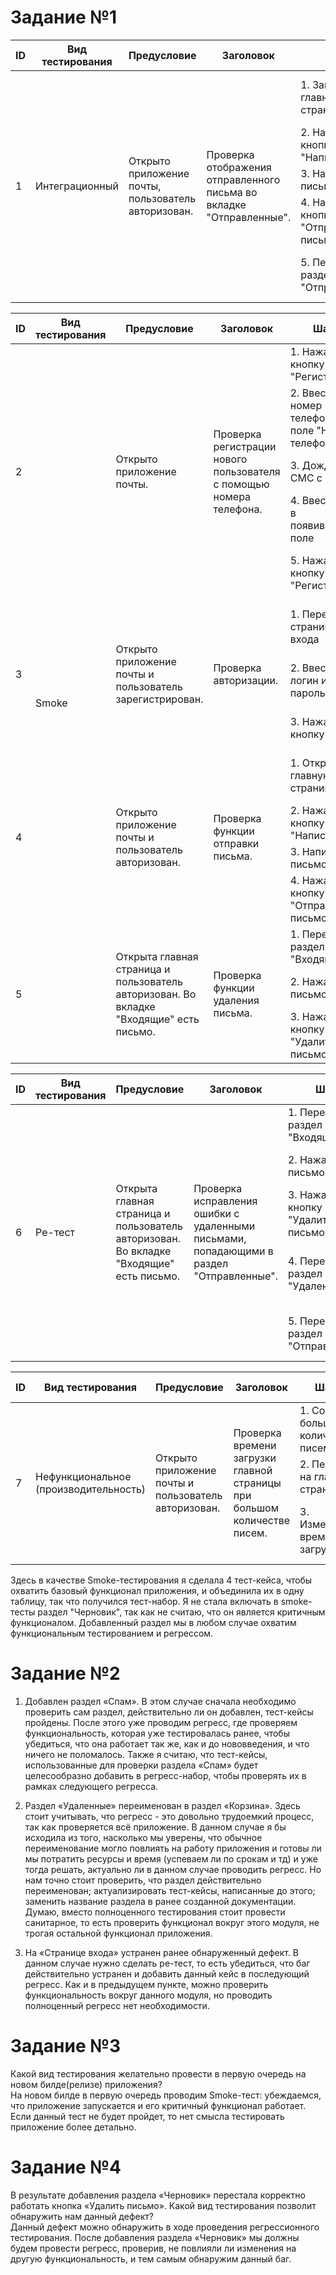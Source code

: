 # Задание №1

<table>
    <thead>
        <tr>
            <th>ID</th>
            <th>Вид тестирования</th>
            <th>Предусловие</th>
            <th>Заголовок</th>
            <th>Шаги</th>
            <th>Ожидаемый результат</th>
        </tr>
    </thead>
    <tbody>
            <tr>
                <td rowspan="5">1</td>
                <td rowspan="5">Интеграционный</td>
                <td rowspan="5">Открыто приложение почты, пользователь авторизован.</td>
                <td rowspan="5">Проверка отображения отправленного письма во вкладке "Отправленные".</td>
                <td>1. Зайти на главную страницу </td>
                <td>Открывается главной страницы приложения </td>
            </tr>
            <tr>
                <td>2. Нажать на кнопку "Написать" </td>
                <td> Открывается форма ввода письма </td>
            </tr>
            <tr>
                <td>3. Написать письмо </td>
                <td> Письмо написано </td>
            </tr> 
            <tr>
                <td>4. Нажать кнопку "Отправить письмо"  </td>
                <td> Письмо отправлено  </td>
            </tr>
            <tr>
                <td>5. Перейти в раздел "Отправленные"  </td>
                <td> Письмо отображается в разделе "Отправленные"  </td>
            </tr>
    </tbody>
</table>
<table>
    <thead>
        <tr>
            <th>ID</th>
            <th>Вид тестирования</th>
            <th>Предусловие</th>
            <th>Заголовок</th>
            <th>Шаги</th>
            <th>Ожидаемый результат</th>
        </tr>
    </thead>
    <tbody>
            <tr>
                <td rowspan="5">2</td>
                <td rowspan="15">Smoke</td>
                <td rowspan="5">Открыто приложение почты.</td>
                <td rowspan="5">Проверка регистрации нового пользователя с помощью номера телефона.</td>
                <td>1. Нажать на кнопку "Регистрация" </td>
                <td>Открывается форма для ввода номера телефона </td>
            </tr>
            <tr>
                <td>2. Ввести номер телефона в поле "Номер телефона" </td>
                <td>Номер телефона отображается в поле </td>
            </tr>
            <tr>
                <td>3. Дождаться СМС с кодом </td>
                <td>Код приходит на введенный номер телефона</td>
            </tr> 
            <tr>
                <td>4. Ввести код в появившемся поле  </td>
                <td>Код отображается в поле </td>
            </tr>
            <tr>
                <td>5. Нажать кнопку "Регистрация"  </td>
                <td> Появляется сообщение об успешной регистрации  </td>
            </tr>
            <tr>
                <td rowspan="3">3</td>
                <td rowspan="3">Открыто приложение почты и пользователь зарегистрирован.</td>
                <td rowspan="3">Проверка авторизации.</td>
                <td>1. Перейти на страницу входа</td>
                <td> Появляется форма с полями для ввода логина и пароля </td>
            </tr>
            <tr>
                <td>2. Ввести логин и пароль в поля </td>
                <td>Логин и пароль введен в соответствующие поля </td>
            </tr>
            <tr>
                <td>3. Нажать кнопку "Вход" </td>
                <td>Выполнен успешный вход в аккаунт </td>
            </tr>
            <tr>
                <td rowspan="4">4</td>
                <td rowspan="4">Открыто приложение почты и пользователь авторизован.</td>
                <td rowspan="4">Проверка функции отправки письма.</td>
                <td>1. Открыть главную страницу </td>
                <td>Открытие главной страницы приложения </td>
            </tr>
            <tr>
                <td>2. Нажать кнопку "Написать" </td>
                <td>Открытие формы для ввода письма </td>
            </tr>
            <tr>
                <td>3. Написать письмо </td>
                <td>Письмо написано</td>
            </tr> 
            <tr>
                <td>4. Нажать кнопку "Отправить письмо"  </td>
                <td>Письмо отправлено </td>
            </tr>
            <tr>
                <td rowspan="4">5</td>
                <td rowspan="4">Открыта главная страница и пользователь авторизован. Во вкладке "Входящие" есть письмо.</td>
                <td rowspan="4">Проверка функции удаления письма.</td>
                <td>1. Перейти в раздел "Входящие" </td>
                <td>Открыт раздел "Входящие" </td>
            </tr>
            <tr>
                <td>2. Нажать на письмо </td>
                <td>Открыто выбранное письмо </td>
            </tr>
            <tr>
                <td>3. Нажать кнопку "Удалить письмо" </td>
                <td>Письмо удалено</td>
            </tr>        
    </tbody>
</table>
<table>
<thead>
        <tr>
            <th>ID</th>
            <th>Вид тестирования</th>
            <th>Предусловие</th>
            <th>Заголовок</th>
            <th>Шаги</th>
            <th>Ожидаемый результат</th>
        </tr>
    </thead>
    <tbody>
            <tr>
                <td rowspan="5">6</td>
                <td rowspan="5">Ре-тест</td>
                <td rowspan="5">Открыта главная страница и пользователь авторизован. Во вкладке "Входящие" есть письмо.</td>
                <td rowspan="5">Проверка исправления ошибки с удаленными письмами, попадающими в раздел "Отправленные".</td>
                <td>1. Перейти в раздел "Входящие" </td>
                <td>Открыт раздел "Входящие" </td>
            </tr>
            <tr>
                <td>2. Нажать на письмо </td>
                <td> Открыто выбранное письмо </td>
            </tr>
            <tr>
                <td>3. Нажать кнопку "Удалить письмо" </td>
                <td> Письмо удалено </td>
            </tr> 
            <tr>
                <td>4. Перейти в раздел "Удаленные"  </td>
                <td> В разделе "Удаленные" отображается удаленное письмо  </td>
            </tr>
            <tr>
                <td>5. Перейти в раздел "Отправленные"  </td>
                <td> В разделе "Отправленные" нет удаленного письма  </td>
            </tr>
    </tbody>
</table>
<table>
<thead>
        <tr>
            <th>ID</th>
            <th>Вид тестирования</th>
            <th>Предусловие</th>
            <th>Заголовок</th>
            <th>Шаги</th>
            <th>Ожидаемый результат</th>
        </tr>
    </thead>
    <tbody>
            <tr>
                <td rowspan="3">7</td>
                <td rowspan="3">Нефункциональное<br>(производительность)</td>
                <td rowspan="3">Открыто приложение почты и пользователь авторизован.</td>
                <td rowspan="3">Проверка времени загрузки главной страницы при большом количестве писем.</td>
                <td>1. Создать большое количество писем </td>
                <td>Письма созданы </td>
            </tr>
            <tr>
                <td>2. Перейти на главную страницу </td>
                <td> Главная страница открывается </td>
            </tr>
            <tr>
                <td>3. Измерить время загрузки </td>
                <td> Время загрузки не превышает установленный порог </td>
            </tr>
    </tbody>
</table>

Здесь в качестве Smoke-тестирования я сделала 4 тест-кейса, чтобы охватить базовый функционал приложения, и объединила их в одну таблицу, так что получился тест-набор. Я не стала включать в smoke-тесты раздел "Черновик", так как не считаю, что он является критичным функционалом. Добавленный раздел мы в любом случае охватим функциональным тестированием и регрессом.

# Задание №2


1. Добавлен раздел «Спам». В этом случае сначала необходимо проверить сам раздел, действительно ли он добавлен, тест-кейсы пройдены. После этого уже проводим регресс, где проверяем функциональность, которая уже тестировалась ранее, чтобы убедиться, что она работает так же, как и до нововведения, и что ничего не поломалось. Также я считаю, что тест-кейсы, использованные для проверки раздела «Спам» будет целесообразно добавить в регресс-набор, чтобы проверять их в рамках следующего регресса.

2. Раздел «Удаленные» переименован в раздел «Корзина». Здесь стоит учитывать, что регресс - это довольно трудоемкий процесс, так как проверяется всё приложение. В данном случае я бы исходила из того, насколько мы уверены, что обычное переименование могло повлиять на работу приложения и готовы ли мы потратить ресурсы и время (успеваем ли по срокам и тд) и уже тогда решать, актуально ли в данном случае проводить регресс. Но нам точно стоит проверить, что раздел действительно переименован; актуализировать тест-кейсы, написанные до этого; заменить название раздела в ранее созданной документации. Думаю, вместо полноценного тестирования стоит провести санитарное, то есть проверить функционал вокруг этого модуля, не трогая остальной функционал приложения.

3. На «Странице входа» устранен ранее обнаруженный дефект. В данном случае нужно сделать ре-тест, то есть убедиться, что баг действительно устранен и добавить данный кейс в последующий регресс. Как и в предыдущем пункте, можно проверить функциональность вокруг данного модуля, но проводить полноценный регресс нет необходимости.
			
# Задание №3					

Какой вид тестирования желательно провести в первую очередь на новом билде(релизе) приложения? <br>
На новом билде в первую очередь проводим Smoke-тест: убеждаемся, что приложение запускается и его критичный функционал работает. Если данный тест не будет пройдет, то нет смысла тестировать приложение более детально.				
					
# Задание №4

В результате добавления раздела «Черновик» перестала корректно работать кнопка «Удалить письмо». Какой вид тестирования позволит обнаружить нам данный дефект? <br>
Данный дефект можно обнаружить в ходе проведения регрессионного тестирования. После добавления раздела «Черновик» мы должны будем провести регресс, проверив, не повлияли ли изменения на другую функциональность, и тем самым обнаружим данный баг.
